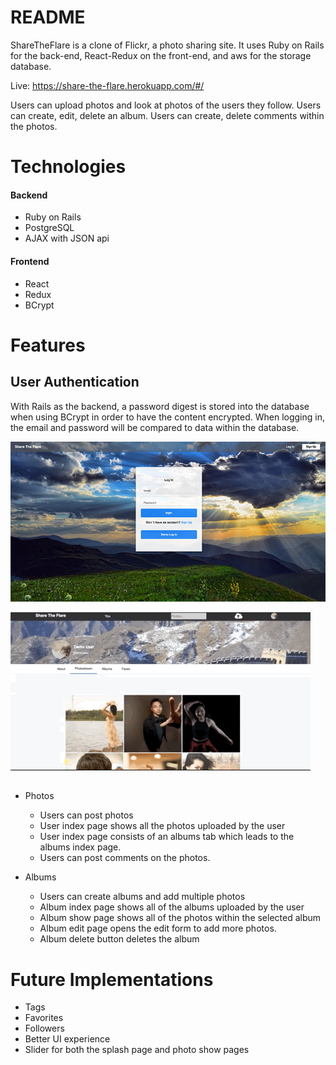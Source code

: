 # README

ShareTheFlare is a clone of Flickr, a photo sharing site. It uses Ruby on Rails for the back-end, React-Redux on the front-end, and aws for the storage database.

Live: https://share-the-flare.herokuapp.com/#/

Users can upload photos and look at photos of the users they follow.
Users can create, edit, delete an album.
Users can create, delete comments within the photos.


# Technologies
#### Backend
 - Ruby on Rails
 - PostgreSQL
 - AJAX with JSON api

#### Frontend
 - React
 - Redux
 - BCrypt
 
# Features

## User Authentication

With Rails as the backend, a password digest is stored into the database when using BCrypt in order to have the content encrypted. When logging in, the email and password will be compared to data within the database.

![Login Modal Page](Login-pic.png)

![User PhotoStream](photostream.gif)

## 
- Photos
  - Users can post photos
  - User index page shows all the photos uploaded by the user
  - User index page consists of an albums tab which leads to the albums index page.
  - Users can post comments on the photos.

- Albums
  - Users can create albums and add multiple photos
  - Album index page shows all of the albums uploaded by the user
  - Album show page shows all of the photos within the selected album
  - Album edit page opens the edit form to add more photos.
  - Album delete button deletes the album





# Future Implementations
- Tags
- Favorites
- Followers
- Better UI experience
- Slider for both the splash page and photo show pages
